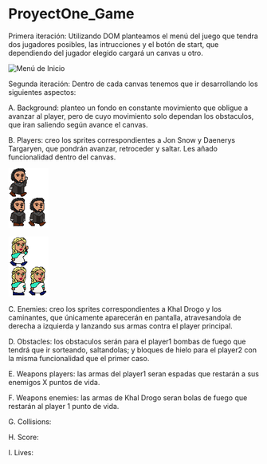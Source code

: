 # ProyectOne_Game
Primera iteración: 
Utilizando DOM planteamos el menú del juego que tendra dos jugadores posibles, las intrucciones y el botón de start, que dependiendo del jugador elegido cargará un canvas u otro.

![Menú de Inicio](https://raw.githubusercontent.com/AngelaHerrador/ProyectOne_Game/master/assets/img/README/Iteración1.png)

Segunda iteración:
Dentro de cada canvas tenemos que ir desarrollando los siguientes aspectos:

A. Background: planteo un fondo en constante movimiento que obligue a avanzar al player, pero de cuyo movimiento solo dependan los obstaculos, que iran saliendo según avance el canvas.

B. Players: creo los sprites correspondientes a Jon Snow y Daenerys Targaryen, que pondrán avanzar, retroceder y saltar. Les añado funcionalidad dentro del canvas.

![Sprite JonNieve](https://raw.githubusercontent.com/AngelaHerrador/ProyectOne_Game/master/assets/img/PlayerG1(JonSnow).png)

![Sprite DaenerysTargaryen](https://raw.githubusercontent.com/AngelaHerrador/ProyectOne_Game/master/assets/img/PlayerG2(Khalesi).png)

C. Enemies: creo los sprites correspondientes a Khal Drogo y los caminantes, que únicamente aparecerán en pantalla, atravesandola de derecha a izquierda y lanzando sus armas contra el player principal.

D. Obstacles: los obstaculos serán para el player1 bombas de fuego que tendrá que ir sorteando, saltandolas; y bloques de hielo para el player2 con la misma funcionalidad que el primer caso.

E. Weapons players: las armas del player1 seran espadas que restarán a sus enemigos X puntos de vida.

F. Weapons enemies: las armas de Khal Drogo seran bolas de fuego que restarán al player 1 punto de vida.

G. Collisions: 

H. Score: 

I. Lives:


